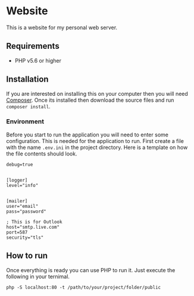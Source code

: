 # Website
This is a website for my personal web server.

## Requirements
- PHP v5.6 or higher

## Installation
If you are interested on installing this on your computer then you will need [Composer](https://getcomposer.org/).
Once its installed then download the source files and run `composer install`.

### Environment
Before you start to run the application you will need to enter some configuration.
This is needed for the application to run.
First create a file with the name `.env.ini` in the project directory.
Here is a template on how the file contents should look.

```
debug=true


[logger]
level="info"


[mailer]
user="email"
pass="password"

; This is for Outlook
host="smtp.live.com"
port=587
security="tls"
```

## How to run
Once everything is ready you can use PHP to run it. Just execute the following in your ternimal.
```
php -S localhost:80 -t /path/to/your/project/folder/public
```
